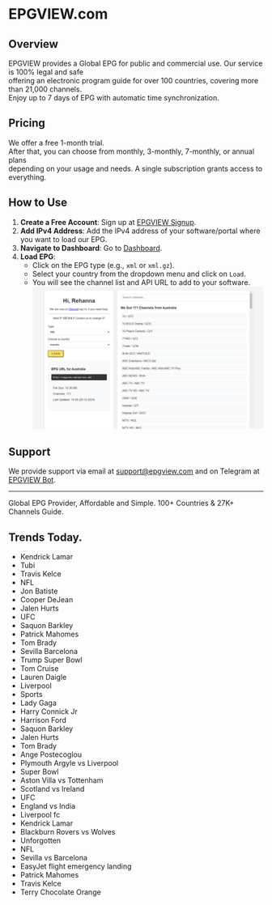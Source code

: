 # EPGVIEW.com



## Overview
EPGVIEW provides a Global EPG for public and commercial use. Our service is 100% legal and safe\
offering an electronic program guide for over 100 countries, covering more than 21,000 channels.\
Enjoy up to 7 days of EPG with automatic time synchronization.

## Pricing
We offer a free 1-month trial. \
After that, you can choose from monthly, 3-monthly, 7-monthly, or annual plans \
depending on your usage and needs. A single subscription grants access to everything.

## How to Use
1. **Create a Free Account**: Sign up at [EPGVIEW Signup](https://epgview.com/signup.php).
2. **Add IPv4 Address**: Add the IPv4 address of your software/portal where you want to load our EPG.
3. **Navigate to Dashboard**: Go to [Dashboard](https://epgview.com/dashboard.php).
4. **Load EPG**:
   - Click on the EPG type (e.g., `xml` or `xml.gz`).
   - Select your country from the dropdown menu and click on `Load`.
   - You will see the channel list and API URL to add to your software.
![EPGVIEW](img/dashboard.png)
## Support
We provide support via email at [support@epgview.com](mailto:support@epgview.com) and on Telegram at [EPGVIEW Bot](https://t.me/epgview_bot).

---

Global EPG Provider, Affordable and Simple. 100+ Countries & 27K+ Channels Guide.

## Trends Today.

- Kendrick Lamar
- Tubi
- Travis Kelce
- NFL
- Jon Batiste
- Cooper DeJean
- Jalen Hurts
- UFC
- Saquon Barkley
- Patrick Mahomes
- Tom Brady
- Sevilla  Barcelona
- Trump Super Bowl
- Tom Cruise
- Lauren Daigle
- Liverpool
- Sports
- Lady Gaga
- Harry Connick Jr
- Harrison Ford
- Saquon Barkley
- Jalen Hurts
- Tom Brady
- Ange Postecoglou
- Plymouth Argyle vs Liverpool
- Super Bowl
- Aston Villa vs Tottenham
- Scotland vs Ireland
- UFC
- England vs India
- Liverpool fc
- Kendrick Lamar
- Blackburn Rovers vs Wolves
- Unforgotten
- NFL
- Sevilla vs Barcelona
- EasyJet flight emergency landing
- Patrick Mahomes
- Travis Kelce
- Terry Chocolate Orange
